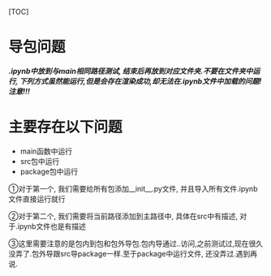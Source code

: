 [TOC]

# 导包问题

***.ipynb中放到与main相同路径测试, 结束后再放到对应文件夹.不要在文件夹中运行, 下列方式虽然能运行,但是会存在渲染成功,却无法在.ipynb文件中加载的问题!注意!!!***

# 主要存在以下问题

- main函数中运行
- src包中运行
- package包中运行

①对于第一个, 我们需要给所有包添加__init__.py文件, 并且导入所有文件.ipynb文件直接运行就行 

②对于第二个, 我们需要将当前路径添加到主路径中, 具体在src中有描述, 对于.ipynb文件也是有描述


③这里需要注意的是包内到包和包外导包.包内导通过..访问,之前测试过,现在很久没弄了.包外导跟src导package一样.至于package中运行文件, 还没弄过.遇到再说.
